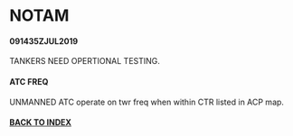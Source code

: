 # NOTAM

#### 091435ZJUL2019
TANKERS NEED OPERTIONAL TESTING.

#### ATC FREQ
UNMANNED ATC operate on twr freq when within CTR listed in ACP map.

#### [BACK TO INDEX](https://daviddcs.github.io/nsst/) 